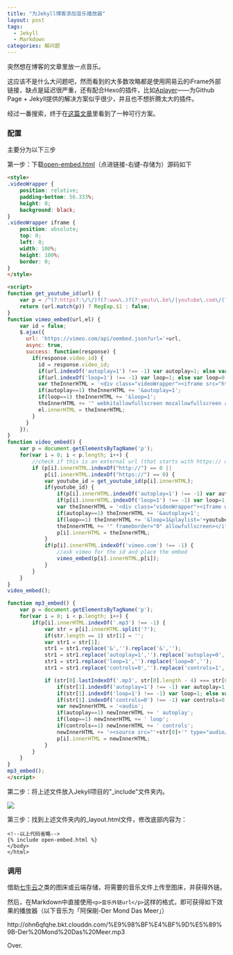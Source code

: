 ```yaml
---
title: "为Jekyll博客添加音乐播放器"
layout: post
tags:
  - Jekyll
  - Markdown
categories: 解问题
---
```


突然想在博客的文章里放一点音乐。

<!-- more -->

这应该不是什么大问题吧，然而看到的大多数攻略都是使用网易云的iFrame外部链接，缺点是延迟很严重，还有配合Hexo的插件，比如[Aplayer](https://github.com/MoePlayer/APlayer)——为Github Page + Jekyll提供的解决方案似乎很少，并且也不想折腾太大的插件。

经过一番搜索，终于在[这篇文章](https://jekyllcodex.org/without-plugin/open-embed/)里看到了一种可行方案。

### 配置

主要分为以下三步

第一步：下载[open-embed.html](https://raw.githubusercontent.com/jhvanderschee/jekyllcodex/gh-pages/_includes/open-embed.html)（点进链接-右键-存储为）源码如下

```html
<style>
.videoWrapper {
	position: relative;
	padding-bottom: 56.333%;
	height: 0;
    background: black;
}
.videoWrapper iframe {
	position: absolute;
	top: 0;
	left: 0;
	width: 100%;
	height: 100%;
    border: 0;
}    
</style>

<script>
function get_youtube_id(url) {
    var p = /^(?:https?:\/\/)?(?:www\.)?(?:youtu\.be\/|youtube\.com\/(?:embed\/|v\/|watch\?v=|watch\?.+&v=))((\w|-){11})(?:\S+)?$/;
    return (url.match(p)) ? RegExp.$1 : false;
}
function vimeo_embed(url,el) {
    var id = false;
    $.ajax({
      url: 'https://vimeo.com/api/oembed.json?url='+url,
      async: true,
      success: function(response) {
        if(response.video_id) {
          id = response.video_id;
          if(url.indexOf('autoplay=1') !== -1) var autoplay=1; else var autoplay=0;
          if(url.indexOf('loop=1') !== -1) var loop=1; else var loop=0;
          var theInnerHTML = '<div class="videoWrapper"><iframe src="https://player.vimeo.com/video/'+id+'/?byline=0&title=0&portrait=0';
          if(autoplay==1) theInnerHTML += '&autoplay=1';
          if(loop==1) theInnerHTML += '&loop=1';
          theInnerHTML += '" webkitallowfullscreen mozallowfullscreen allowfullscreen></iframe></div>'; 
          el.innerHTML = theInnerHTML;
        }
      }
    });
}
function video_embed() {
    var p = document.getElementsByTagName('p');
    for(var i = 0; i < p.length; i++) {
        //check if this is an external url (that starts with https:// or http://
        if (p[i].innerHTML.indexOf("http://") == 0 ||
            p[i].innerHTML.indexOf("https://") == 0) {
            var youtube_id = get_youtube_id(p[i].innerHTML);
            if(youtube_id) {
                if(p[i].innerHTML.indexOf('autoplay=1') !== -1) var autoplay=1; else var autoplay=0;
                if(p[i].innerHTML.indexOf('loop=1') !== -1) var loop=1; else var loop=0;
                var theInnerHTML = '<div class="videoWrapper"><iframe width="720" height="420" src="https://www.youtube.com/embed/' + youtube_id + '?rel=0&showinfo=0';
                if(autoplay==1) theInnerHTML += '&autoplay=1';
                if(loop==1) theInnerHTML += '&loop=1&playlist='+youtube_id+'&version=3';
                theInnerHTML += '" frameborder="0" allowfullscreen></iframe></div>';
                p[i].innerHTML = theInnerHTML;
            }
            if(p[i].innerHTML.indexOf('vimeo.com') !== -1) {
                //ask vimeo for the id and place the embed
                vimeo_embed(p[i].innerHTML,p[i]);
            }
        }
    }
}
video_embed();

function mp3_embed() {
    var p = document.getElementsByTagName('p');
    for(var i = 0; i < p.length; i++) {
        if(p[i].innerHTML.indexOf('.mp3') !== -1) {
            var str = p[i].innerHTML.split('?');
            if(str.length == 1) str[1] = '';
            var str1 = str[1];
            str1 = str1.replace('&','').replace('&','');
            str1 = str1.replace('autoplay=1','').replace('autoplay=0','');
            str1 = str1.replace('loop=1','').replace('loop=0','');
            str1 = str1.replace('controls=0','').replace('controls=1','');

            if (str[0].lastIndexOf('.mp3', str[0].length - 4) === str[0].length - 4 && str1.length == 0) {
                if(str[1].indexOf('autoplay=1') !== -1) var autoplay=1; else var autoplay=0;
                if(str[1].indexOf('loop=1') !== -1) var loop=1; else var loop=0;
                if(str[1].indexOf('controls=0') !== -1) var controls=0; else var controls=1;
                var newInnerHTML = '<audio';
                if(autoplay==1) newInnerHTML += ' autoplay';
                if(loop==1) newInnerHTML += ' loop';
                if(controls==1) newInnerHTML += ' controls';
                newInnerHTML += '><source src="'+str[0]+'" type="audio/mpeg">Your browser does not support the audio element.</audio>';
                p[i].innerHTML = newInnerHTML;
            }
        }
    }
}
mp3_embed();
</script>
```

第二步：将上述文件放入Jekyll项目的"_include"文件夹内。

![](http://ohn6qfqhe.bkt.clouddn.com/music-player.jpg)

第三步：找到上述文件夹内的_layout.html文件，修改底部内容为：

```
<!--以上代码省略-->
{% include open-embed.html %}
</body>
</html>
```

### 调用

借助[七牛云](https://www.qiniu.com/)之类的图床或云端存储，将需要的音乐文件上传至图床，并获得外链。

然后，在Markdown中直接使用`<p>音乐外链url</p>`这样的格式，即可获得如下效果的播放器（以下音乐为「阿保剛-Der Mond Das Meer」）

<p>http://ohn6qfqhe.bkt.clouddn.com/%E9%98%BF%E4%BF%9D%E5%89%9B-Der%20Mond%20Das%20Meer.mp3</p>

Over.

